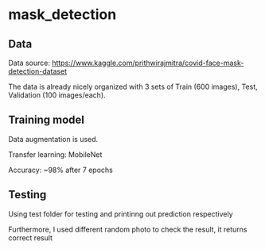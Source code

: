 # mask_detection
## Data
Data source:
https://www.kaggle.com/prithwirajmitra/covid-face-mask-detection-dataset

The data is already nicely organized with 3 sets of Train (600 images), Test, Validation (100 images/each).

## Training model
Data augmentation is used.

Transfer learning: MobileNet

Accuracy: ~98% after 7 epochs

## Testing
Using test folder for testing and printinng out prediction respectively

Furthermore, I used different random photo to check the result, it returns correct result


